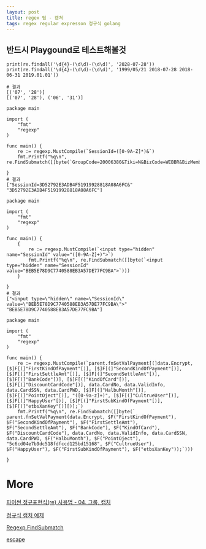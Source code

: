 ```yaml
---
layout: post
title: regex 팁 - 캡쳐
tags: regex regular expresson 정규식 golang
---
```


## 반드시 Playgound로 테스트해볼것

```
print(re.findall('\d{4}-(\d\d)-(\d\d)', '2028-07-28'))
print(re.findall('\d{4}-(\d\d)-(\d\d)', '1999/05/21 2018-07-28 2018-06-31 2019.01.01'))

# 결과
[('07', '28')]
[('07', '28'), ('06', '31')]
```

```
package main

import (
	"fmt"
	"regexp"
)

func main() {
	re := regexp.MustCompile(`SessionId=([0-9A-Z]*)&`)
	fmt.Printf("%q\n", re.FindSubmatch([]byte(`GroupCode=20006380&Tiki=N&BizCode=WEBBR&BizMemberCode=124067635&PlayDate=20201110&PlaySeq=001&SessionId=3D52792E3ADB4F51919928818A08A6FC&SIDBizCode=WEBBR&FCSNo=&WynsCode=&WynsGateID=&`)))

}
# 결과
["SessionId=3D52792E3ADB4F51919928818A08A6FC&" "3D52792E3ADB4F51919928818A08A6FC"]
```

```
package main

import (
	"fmt"
	"regexp"
)

func main() {
	{
		re := regexp.MustCompile(`<input type="hidden" name="SessionId" value="([0-9A-Z]+)">`)
		fmt.Printf("%q\n", re.FindSubmatch([]byte(`<input type="hidden" name="SessionId" value="BEB5E78D9C7740588EB3A57DE77FC9BA">`)))
	}

}
# 결과
["<input type=\"hidden\" name=\"SessionId\" value=\"BEB5E78D9C7740588EB3A57DE77FC9BA\">" "BEB5E78D9C7740588EB3A57DE77FC9BA"]
```

```
package main

import (
	"fmt"
	"regexp"
)

func main() {
	re := regexp.MustCompile(`parent.fnSetValPayment[(]data.Encrypt, [$]F[(]"FirstKindOfPayment"[)], [$]F[(]"SecondKindOfPayment"[)], [$]F[(]"FirstSettleAmt"[)], [$]F[(]"SecondSettleAmt"[)], [$]F[(]"BankCode"[)], [$]F[(]"KindOfCard"[)], [$]F[(]"DiscountCardCode"[)], data.CardNo, data.ValidInfo, data.CardSSN, data.CardPWD, [$]F[(]"HalbuMonth"[)], [$]F[(]"PointOject"[)], "([0-9a-z]+)", [$]F[(]"CultrueUser"[)], [$]F[(]"HappyUser"[)], [$]F[(]"FirstSubKindOfPayment"[)], [$]F[(]"etbsXanKey"[)][)];`)
	fmt.Printf("%q\n", re.FindSubmatch([]byte(`		parent.fnSetValPayment(data.Encrypt, $F("FirstKindOfPayment"), $F("SecondKindOfPayment"), $F("FirstSettleAmt"), $F("SecondSettleAmt"), $F("BankCode"), $F("KindOfCard"), $F("DiscountCardCode"), data.CardNo, data.ValidInfo, data.CardSSN, data.CardPWD, $F("HalbuMonth"), $F("PointOject"), "5c6cd04e7b9dc518fdfccd125bd15168", $F("CultrueUser"), $F("HappyUser"), $F("FirstSubKindOfPayment"), $F("etbsXanKey"));`)))

}
```

# More
[파이썬 정규표현식(re) 사용법 - 04. 그룹, 캡처](https://greeksharifa.github.io/정규표현식(re)/2018/07/28/regex-usage-04-intermediate/)

[정규식 캡처 예제](regexr.com/5auqp)

[Regexp.FindSubmatch](https://golang.org/pkg/regexp/#Regexp.FindSubmatch)

[escape](https://riptutorial.com/ko/regex/example/15848/어떤-문자를-이스케이프해야합니까-#undefined)
